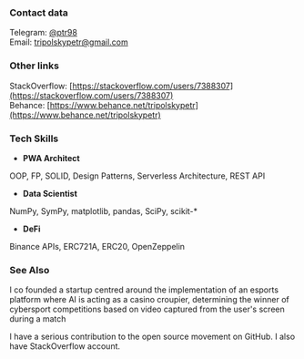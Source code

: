 ### Contact data

Telegram: [@ptr98](http://t.me/ptr98)<br>
Email: [tripolskypetr@gmail.com](mailto:tripolskypetr@gmail.com)

### Other links

StackOverflow: [https://stackoverflow.com/users/7388307](https://stackoverflow.com/users/7388307)<br>
Behance: [https://www.behance.net/tripolskypetr](https://www.behance.net/tripolskypetr)<br>
<!--Video introduction: [https://youtu.be/av8k8Kgkt8E](https://youtu.be/av8k8Kgkt8E)-->

### Tech Skills

 - **PWA Architect**
 
OOP, FP, SOLID, Design Patterns, Serverless Architecture, REST API

 - **Data Scientist**
 
NumPy, SymPy, matplotlib, pandas, SciPy, scikit-*

 - **DeFi**

Binance APIs, ERC721A, ERC20, OpenZeppelin

### See Also

I co founded a startup centred around the implementation of an esports platform where AI is acting as a casino croupier, determining the winner of cybersport competitions based on video captured from the user's screen during a match

I have a serious contribution to the open source movement on GitHub. I also have StackOverflow account.
